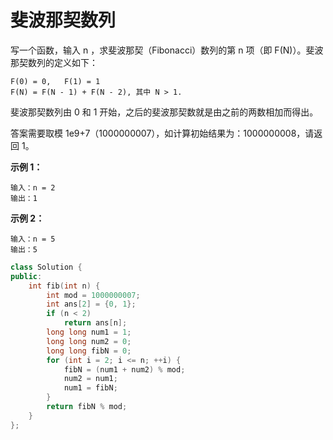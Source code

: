 # 斐波那契数列

写一个函数，输入 n ，求斐波那契（Fibonacci）数列的第 n 项（即 F(N)）。斐波那契数列的定义如下：

```
F(0) = 0,   F(1) = 1
F(N) = F(N - 1) + F(N - 2), 其中 N > 1.
```


斐波那契数列由 0 和 1 开始，之后的斐波那契数就是由之前的两数相加而得出。

答案需要取模 1e9+7（1000000007），如计算初始结果为：1000000008，请返回 1。

**示例 1：**

```
输入：n = 2
输出：1
```

**示例 2：**

```
输入：n = 5
输出：5
```

 

```c++
class Solution {
public:
    int fib(int n) {
        int mod = 1000000007;
        int ans[2] = {0, 1};
        if (n < 2) 
            return ans[n];
        long long num1 = 1;
        long long num2 = 0;
        long long fibN = 0;
        for (int i = 2; i <= n; ++i) {
            fibN = (num1 + num2) % mod;
            num2 = num1;
            num1 = fibN; 
        }
        return fibN % mod;
    }
};
```

